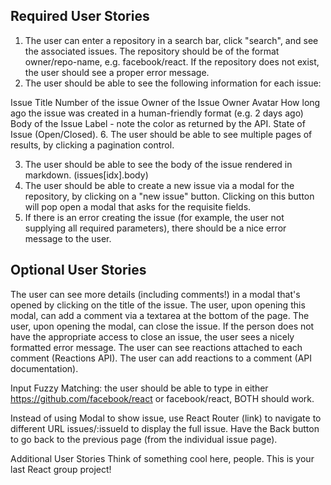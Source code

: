



## Required User Stories
1. The user can enter a repository in a search bar, click "search", and see the associated issues. The repository should be of the format owner/repo-name, e.g. facebook/react.
If the repository does not exist, the user should see a proper error message.
2. The user should be able to see the following information for each issue:

Issue Title
Number of the issue
Owner of the Issue
Owner Avatar
How long ago the issue was created in a human-friendly format (e.g. 2 days ago)
Body of the Issue
Label - note the color as returned by the API.
State of Issue (Open/Closed).
6. The user should be able to see multiple pages of results, by clicking a pagination control.



3. The user should be able to see the body of the issue rendered in markdown.  (issues[idx].body)
4. The user should be able to create a new issue via a modal for the repository, by clicking on a "new issue" button. Clicking on this button will pop open a modal that asks for the requisite fields.
5. If there is an error creating the issue (for example, the user not supplying all required parameters), there should be a nice error message to the user.


## Optional User Stories
The user can see more details (including comments!) in a modal that's opened by clicking on the title of the issue. 
The user, upon opening this modal, can add a comment via a textarea at the bottom of the page.
The user, upon opening the modal, can close the issue. If the person does not have the appropriate access to close an issue, the user sees a nicely formatted error message.
The user can see reactions attached to each comment (Reactions API).
The user can add reactions to a comment (API documentation).

Input Fuzzy Matching: the user should be able to type in either https://github.com/facebook/react or facebook/react, BOTH should work.

Instead of using Modal to show issue, use React Router (link) to navigate to different URL issues/:issueId to display the full issue. Have the Back button to go back to the previous page (from the individual issue page).



Additional User Stories
Think of something cool here, people. This is your last React group project!